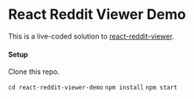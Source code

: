 # React Reddit Viewer Demo
This is a live-coded solution to [react-reddit-viewer](https://github.com/sf-wdi-38/react-reddit-viewer).

#### Setup
Clone this repo.

`cd react-reddit-viewer-demo`
`npm install`
`npm start`
